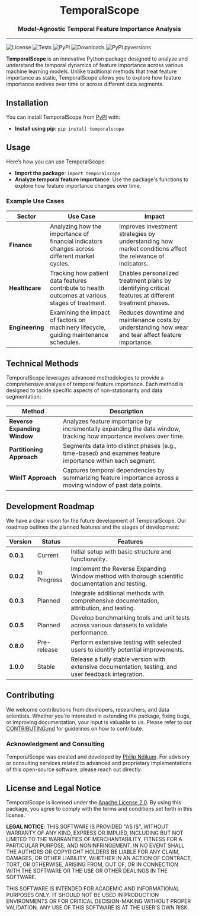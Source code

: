 <h1 align="center">TemporalScope</h1>
<h3 align="center">Model-Agnostic Temporal Feature Importance Analysis</h3>

---

![License](https://img.shields.io/github/license/philip-ndikum/TemporalScope)
![Tests](https://github.com/philip-ndikum/TemporalScope/actions/workflows/run_tests.yml/badge.svg)
![PyPI](https://img.shields.io/pypi/v/temporalscope)
![Downloads](https://img.shields.io/pypi/dm/temporalscope)
![PyPI pyversions](https://img.shields.io/pypi/pyversions/temporalscope)

**TemporalScope** is an innovative Python package designed to analyze and understand the temporal dynamics of feature importance across various machine learning models. Unlike traditional methods that treat feature importance as static, TemporalScope allows you to explore how feature importance evolves over time or across different data segments.

## **Installation**

You can install TemporalScope from [PyPI](https://pypi.org/project/temporalscope/) with:

- **Install using pip**: `pip install temporalscope`

## **Usage**

Here’s how you can use TemporalScope:

- **Import the package**: `import temporalscope`
- **Analyze temporal feature importance**: Use the package's functions to explore how feature importance changes over time.

### **Example Use Cases**

| **Sector**    | **Use Case**                                                                                  | **Impact**                                                                                         |
|---------------|-----------------------------------------------------------------------------------------------|-----------------------------------------------------------------------------------------------------|
| **Finance**   | Analyzing how the importance of financial indicators changes across different market cycles.   | Improves investment strategies by understanding how market conditions affect the relevance of indicators. |
| **Healthcare**| Tracking how patient data features contribute to health outcomes at various stages of treatment.| Enables personalized treatment plans by identifying critical features at different treatment phases.  |
| **Engineering**| Examining the impact of factors on machinery lifecycle, guiding maintenance schedules.        | Reduces downtime and maintenance costs by understanding how wear and tear affect feature importance.  |

## **Technical Methods**

TemporalScope leverages advanced methodologies to provide a comprehensive analysis of temporal feature importance. Each method is designed to tackle specific aspects of non-stationarity and data segmentation:

| **Method**                         | **Description**                                                                                          |
|------------------------------------|----------------------------------------------------------------------------------------------------------|
| **Reverse Expanding Window**       | Analyzes feature importance by incrementally expanding the data window, tracking how importance evolves over time. |
| **Partitioning Approach**          | Segments data into distinct phases (e.g., time-based) and examines feature importance within each segment.|
| **WinIT Approach**                 | Captures temporal dependencies by summarizing feature importance across a moving window of past data points.|

## **Development Roadmap**

We have a clear vision for the future development of TemporalScope. Our roadmap outlines the planned features and the stages of development:

| **Version** | **Status**    | **Features**                                                                                     |
|-------------|---------------|-------------------------------------------------------------------------------------------------|
| **0.0.1**   | Current       | Initial setup with basic structure and functionality.                                            |
| **0.0.2**   | In Progress   | Implement the Reverse Expanding Window method with thorough scientific documentation and testing.|
| **0.0.3**   | Planned       | Integrate additional methods with comprehensive documentation, attribution, and testing.         |
| **0.0.5**   | Planned       | Develop benchmarking tools and unit tests across various datasets to validate performance.       |
| **0.8.0**   | Pre-release   | Perform extensive testing with selected users to identify potential improvements.                |
| **1.0.0**   | Stable        | Release a fully stable version with extensive documentation, testing, and user feedback integration.|

## **Contributing**

We welcome contributions from developers, researchers, and data scientists. Whether you're interested in extending the package, fixing bugs, or improving documentation, your input is valuable to us. Please refer to our [CONTRIBUTING.md](CONTRIBUTING.md) for guidelines on how to contribute.

### **Acknowledgment and Consulting**

TemporalScope was created and developed by [Philip Ndikum](https://github.com/philip-ndikum). For advisory or consulting services related to advanced and proprietary implementations of this open-source software, please reach out directly.

## **License and Legal Notice**

TemporalScope is licensed under the [Apache License 2.0](LICENSE). By using this package, you agree to comply with the terms and conditions set forth in this license.

**LEGAL NOTICE**: THIS SOFTWARE IS PROVIDED "AS IS", WITHOUT WARRANTY OF ANY KIND, EXPRESS OR IMPLIED, INCLUDING BUT NOT LIMITED TO THE WARRANTIES OF MERCHANTABILITY, FITNESS FOR A PARTICULAR PURPOSE, AND NONINFRINGEMENT. IN NO EVENT SHALL THE AUTHORS OR COPYRIGHT HOLDERS BE LIABLE FOR ANY CLAIM, DAMAGES, OR OTHER LIABILITY, WHETHER IN AN ACTION OF CONTRACT, TORT, OR OTHERWISE, ARISING FROM, OUT OF, OR IN CONNECTION WITH THE SOFTWARE OR THE USE OR OTHER DEALINGS IN THE SOFTWARE. 

THIS SOFTWARE IS INTENDED FOR ACADEMIC AND INFORMATIONAL PURPOSES ONLY. IT SHOULD NOT BE USED IN PRODUCTION ENVIRONMENTS OR FOR CRITICAL DECISION-MAKING WITHOUT PROPER VALIDATION. ANY USE OF THIS SOFTWARE IS AT THE USER'S OWN RISK.

